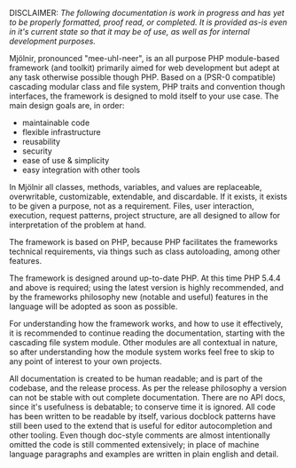 DISCLAIMER: *The following documentation is work in progress and has yet to be
properly formatted, proof read, or completed. It is provided as-is even in it's
current state so that it may be of use, as well as for internal development
purposes.*

Mjölnir, pronounced "mee-uhl-neer", is an all purpose PHP module-based
framework (and toolkit) primarily aimed for web development but adept at
any task otherwise possible though PHP. Based on a (PSR-0 compatible) cascading
modular class and file system, PHP traits and convention though interfaces, the
framework is designed to mold itself to your use case. The main design goals
are, in order:

 * maintainable code
 * flexible infrastructure
 * reusability
 * security
 * ease of use & simplicity
 * easy integration with other tools

In Mjölnir all classes, methods, variables, and values are replaceable,
overwritable, customizable, extendable, and discardable. If it exists, it exists
to be given a purpose, not as a requirement. Files, user interaction, execution,
request patterns, project structure, are all designed to allow for
interpretation of the problem at hand.

The framework is based on PHP, because PHP facilitates the frameworks technical
requirements, via things such as class autoloading, among other features.

The framework is designed around up-to-date PHP. At this time PHP 5.4.4 and
above is required; using the latest version is highly recommended, and by the
frameworks philosophy new (notable and useful) features in the language will be
adopted as soon as possible.

For understanding how the framework works, and how to use it effectively, it is
recommended to continue reading the documentation, starting with the
cascading file system module. Other modules are all contextual in nature,
so after understanding how the module system works feel free to skip to any
point of interest to your own projects.

All documentation is created to be human readable; and is part of the codebase,
and the release process. As per the release philosophy a version can not be
stable with out complete documentation. There are no API docs, since it's
usefulness is debatable; to conserve time it is ignored. All code has been
written to be readable by itself, various docblock patterns have still been
used to the extend that is useful for editor autocompletion and other tooling.
Even though doc-style comments are almost intentionally omitted the code is
still commented extensively; in place of machine language paragraphs and
examples are written in plain english and detail.
